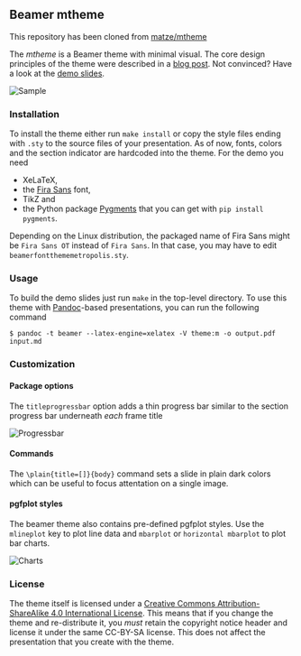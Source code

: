## Beamer mtheme

This repository has been cloned from [matze/mtheme](https://github.com/matze/mtheme)

The *mtheme* is a Beamer theme with minimal visual. The core design principles
of the theme were described in a [blog post](http://bloerg.net/2014/09/20/a-modern-beamer-theme.html).
Not convinced?  Have a look at the [demo slides](demo.pdf).


![Sample](http://i.imgur.com/wP4uGbS.png)


### Installation

To install the theme either run `make install` or copy the style files ending
with `.sty` to the source files of your presentation. As of now, fonts, colors
and the section indicator are hardcoded into the theme. For the demo you need

* XeLaTeX,
* the [Fira Sans](https://github.com/mozilla/Fira) font,
* TikZ and
* the Python package [Pygments](http://pygments.org/) that you can get with `pip
  install pygments`.

Depending on the Linux distribution, the packaged name of Fira Sans might be
`Fira Sans OT` instead of `Fira Sans`. In that case, you may have to edit
`beamerfontthememetropolis.sty`.


### Usage

To build the demo slides just run `make` in the top-level directory. To use this
theme with [Pandoc](http://johnmacfarlane.net/pandoc/)-based presentations, you
can run the following command

    $ pandoc -t beamer --latex-engine=xelatex -V theme:m -o output.pdf input.md


### Customization

#### Package options

The `titleprogressbar` option adds a thin progress bar similar to the section
progress bar underneath *each* frame title

  ![Progressbar](http://i.imgur.com/4BXHU4K.png)


#### Commands

The `\plain{title=[]}{body}` command sets a slide in plain dark colors which can
be useful to focus attentation on a single image.



#### pgfplot styles

The beamer theme also contains pre-defined pgfplot styles. Use the `mlineplot`
key to plot line data and `mbarplot` or `horizontal mbarplot` to plot bar
charts.

![Charts](http://i.imgur.com/yuEqU3j.png)


### License

The theme itself is licensed under a [Creative Commons Attribution-ShareAlike
4.0 International License](http://creativecommons.org/licenses/by-sa/4.0/). This
means that if you change the theme and re-distribute it, you *must* retain the
copyright notice header and license it under the same CC-BY-SA license. This
does not affect the presentation that you create with the theme.
